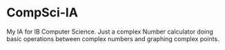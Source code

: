 # CompSci-IA
My IA for IB Computer Science. Just a complex Number calculator doing basic operations between complex numbers and graphing complex points.
